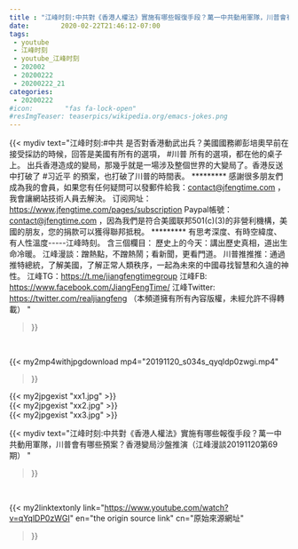 ```yaml
---
title : "江峰时刻:中共對《香港人權法》實施有哪些報復手段？萬一中共動用軍隊，川普會有哪些預案？香港變局沙盤推演（江峰漫談20191120第69期） "
date:        2020-02-22T21:46:12-07:00
tags:
 - youtube
 - 江峰时刻
 - youtube_江峰时刻
 - 202002
 - 20200222
 - 20200222_21
categories:
 - 20200222
#icon:        "fas fa-lock-open"
#resImgTeaser: teaserpics/wikipedia.org/emacs-jokes.png
---
```


{{< mydiv text="江峰时刻:#中共 是否對香港動武出兵？美國國務卿彭培奧早前在接受採訪的時候，回答是美國有所有的選項， #川普 所有的選項，都在他的桌子上。 出兵香港造成的變局，那幾乎就是一場涉及整個世界的大變局了。香港反送中打破了 #习近平 的預案，也打破了川普的時間表。     ********* 感謝很多朋友們成為我的會員，如果您有任何疑問可以發郵件給我：contact@jfengtime.com ，我會讓網站技術人員去解決。 订阅网址：https://www.jfengtime.com/pages/subscription Paypal帳號：contact@jfengtime.com ，因為我們是符合美國联邦501(c)(3)的非營利機構，美國的朋友，您的捐款可以獲得聯邦抵稅。     ********* 有思考深度、有時空緯度、有人性溫度-----江峰時刻。 含三個欄目： 歷史上的今天：講出歷史真相，道出生命冷暖。 江峰漫談：蹭熱點，不蹭熱鬧；看新聞，更看門道。 川普推推推：通過推特總統，了解美國，了解正常人類秩序，一起為未來的中國尋找智慧和久違的神性。  江峰TG：https://t.me/jiangfengtimegroup 江峰FB: https://www.facebook.com/JiangFengTime/ 江峰Twitter: https://twitter.com/realjiangfeng （本頻道擁有所有內容版權，未經允許不得轉載） "
>}}
<br>


{{< my2mp4withjpgdownload mp4="20191120_s034s_qyqldp0zwgi.mp4"
>}}

{{< my2jpgexist "xx1.jpg" >}}<br>
{{< my2jpgexist "xx2.jpg" >}}<br>
{{< my2jpgexist "xx3.jpg" >}}<br>



{{< mydiv text="江峰时刻:中共對《香港人權法》實施有哪些報復手段？萬一中共動用軍隊，川普會有哪些預案？香港變局沙盤推演（江峰漫談20191120第69期） "
>}}
<br>

{{< my2linktextonly link="https://www.youtube.com/watch?v=qYqlDP0zWGI"
en="the origin source link" cn="原始來源網址"
>}}


<br>

